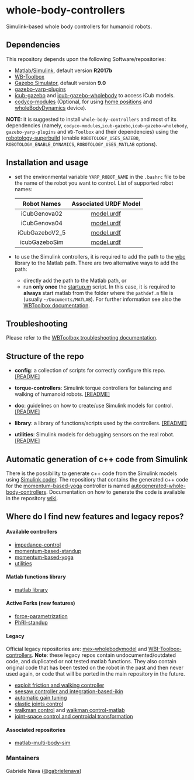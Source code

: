 # whole-body-controllers

Simulink-based whole body controllers for humanoid robots. 

## Dependencies

This repository depends upon the following Software/repositories:

- [Matlab/Simulink](https://it.mathworks.com/products/matlab.html), default version **R2017b**
- [WB-Toolbox](https://github.com/robotology/WB-Toolbox)
- [Gazebo Simulator](http://gazebosim.org/), default version **9.0**
- [gazebo-yarp-plugins](https://github.com/robotology/gazebo-yarp-plugins)
- [icub-gazebo](https://github.com/robotology/icub-gazebo) and [icub-gazebo-wholebody](https://github.com/robotology-playground/icub-gazebo-wholebody) to access iCub models.
- [codyco-modules](https://github.com/robotology/codyco-modules) (Optional, for using [home positions](https://github.com/robotology/codyco-modules/tree/master/src/modules/torqueBalancing/app/robots) and [wholeBodyDynamics](https://github.com/robotology/codyco-modules/tree/master/src/devices/wholeBodyDynamics) device).

**NOTE:** it is suggested to install `whole-body-controllers` and most of its dependencies (namely, `codyco-modules`,`icub-gazebo`,`icub-gazebo-wholebody`, `gazebo-yarp-plugins` and `WB-Toolbox` and their dependencies) using the [robotology-superbuild](https://github.com/robotology/robotology-superbuild) (enable `ROBOTOLOGY_USES_GAZEBO`, `ROBOTOLOGY_ENABLE_DYNAMICS`, `ROBOTOLOGY_USES_MATLAB` options).

## Installation and usage

- set the environmental variable `YARP_ROBOT_NAME` in the `.bashrc` file to be the name of the robot you want to control. List of supported robot names:

  | Robot Names | Associated URDF Model |
  |:-------------:|:-------------:|
  | iCubGenova02 | [model.urdf](https://github.com/robotology/icub-models/blob/master/iCub/robots/iCubGenova02/model.urdf) |
  | iCubGenova04 | [model.urdf](https://github.com/robotology/icub-models/blob/master/iCub/robots/iCubGenova04/model.urdf) |
  | iCubGazeboV2_5 |[model.urdf](https://github.com/robotology/icub-models/blob/master/iCub/robots/iCubGazeboV2_5/model.urdf)|
  | icubGazeboSim |[model.urdf](https://github.com/robotology/yarp-wholebodyinterface/blob/master/app/robots/icubGazeboSim/model.urdf) |

- to use the Simulink controllers, it is required to add the path to the [wbc](library/+wbc) library to the Matlab path. There are two alternative ways to add the path:
   - directly add the path to the Matlab path, or
   - run **only once** the [startup.m](config/startup.m) script. In this case, it is required to **always** start matlab from the folder where the `pathdef.m` file is (usually `~/Documents/MATLAB`). For further information see also the [WBToolbox documentation](https://robotology.github.io/wb-toolbox/mkdocs/install/#matlab).

## Troubleshooting

Please refer to the [WBToolbox troubleshooting documentation](https://robotology.github.io/wb-toolbox/mkdocs/troubleshooting/).

## Structure of the repo

- **config**: a collection of scripts for correctly configure this repo. [[README]](config/README.md)

- **torque-controllers**: Simulink torque controllers for balancing and walking of humanoid robots. [[README]](torque-controllers/README.md)

- **doc**: guidelines on how to create/use Simulink models for control. [[README]](doc/README.md)

- **library**: a library of functions/scripts used by the controllers. [[README]](library/README.md)

- **utilities**: Simulink models for debugging sensors on the real robot. [[README]](utilities/README.md)

## Automatic generation of c++ code from Simulink

There is the possibility to generate c++ code from the Simulink models using [Simulink coder](https://www.mathworks.com/products/simulink-coder.html). The repositiory that contains the generated c++ code for the [momentum-based-yoga](torque-controllers/momentum-based-yoga) controller is named [autogenerated-whole-body-controllers](https://github.com/robotology-playground/autogenerated-whole-body-controllers). Documentation on how to generate the code is available in the repository [wiki](https://github.com/robotology-playground/autogenerated-whole-body-controllers/wiki/How-to-generate-code-from-a-Simulink-model).

## Where do I find new features and legacy repos?

#### Available controllers 

- [impedance-control](https://github.com/robotology/whole-body-controllers/tree/master/torque-controllers/impedance-control)
- [momentum-based-standup](https://github.com/robotology/whole-body-controllers/tree/master/torque-controllers/momentum-based-standup)
- [momentum-based-yoga](https://github.com/robotology/whole-body-controllers/tree/master/torque-controllers/momentum-based-yoga)
- [utilities](https://github.com/robotology/whole-body-controllers/tree/master/utilities)

#### Matlab functions library

- [matlab library](https://github.com/robotology/whole-body-controllers/tree/master/library/matlab)

#### Active Forks (new features)

- [force-parametrization](https://github.com/ahmadgazar/whole-body-controllers)
- [PhRI-standup](https://github.com/Yeshasvitvs/wholeBodyControllers)

#### Legacy

Official legacy repositories are: [mex-wholebodymodel](https://github.com/robotology/mex-wholebodymodel) and [WBI-Toolbox-controllers](https://github.com/robotology-playground/WBI-Toolbox-controllers). **Note**: these legacy repos contain undocumented/outdated code, and duplicated or not tested matlab functions. They also contain original code that has been tested on the robot in the past and then never used again, or code that will be ported in the main repository in the future.

- [exploit friction and walking controller](https://github.com/robotology-playground/WBI-Toolbox-controllers/tree/whole-body-controllers-legacy/controllers/legacy)
- [seesaw controller and integration-based-ikin](https://github.com/robotology-playground/WBI-Toolbox-controllers/tree/whole-body-controllers-legacy/controllers/legacy)
- [automatic gain tuning](https://github.com/robotology/mex-wholebodymodel/tree/master/controllers/torqueBalancingGainTuning)
- [elastic joints control](https://github.com/robotology/mex-wholebodymodel/tree/master/controllers/torqueBalancing_JE)
- [walkman control](https://github.com/robotology-playground/WBI-Toolbox-controllers/tree/whole-body-controllers-legacy/controllers/legacy/torqueBalancing-walkman) and [walkman control-matlab](https://github.com/robotology/mex-wholebodymodel/tree/master/controllers/torqueBalancingWalkman)
- [joint-space control and centroidal transformation](https://github.com/robotology/mex-wholebodymodel/tree/master/controllers/torqueBalancingJointControl)

#### Associated repositories

- [matlab-multi-body-sim](https://github.com/gabrielenava/matlab-multi-body-sim)

### Mantainers

Gabriele Nava ([@gabrielenava](https://github.com/gabrielenava))
